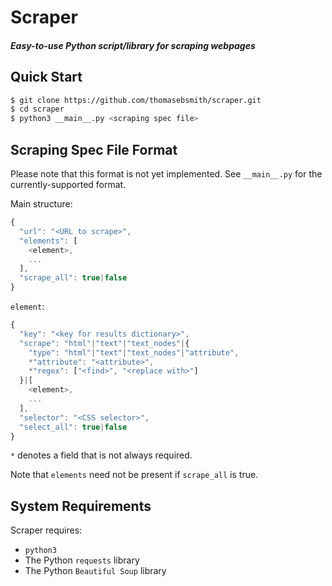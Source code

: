 # Scraper
##### Easy-to-use Python script/library for scraping webpages

## Quick Start
```sh
$ git clone https://github.com/thomasebsmith/scraper.git
$ cd scraper
$ python3 __main__.py <scraping spec file>
```

## Scraping Spec File Format
Please note that this format is not yet implemented. See `__main__.py` for the
currently-supported format.

Main structure:
```js
{
  "url": "<URL to scrape>",
  "elements": [
    <element>,
    ...
  ],
  "scrape_all": true|false
}
```

`element`:
```js
{
  "key": "<key for results dictionary>",
  "scrape": "html"|"text"|"text_nodes"|{
    "type": "html"|"text"|"text_nodes"|"attribute",
    *"attribute": "<attribute>",
    *"regex": ["<find>", "<replace with>"]
  }|[
    <element>,
    ...
  ],
  "selector": "<CSS selector>",
  "select_all": true|false
}
```
`*` denotes a field that is not always required.

Note that `elements` need not be present if `scrape_all` is true.

## System Requirements
Scraper requires:
- `python3`
- The Python `requests` library
- The Python `Beautiful Soup` library
